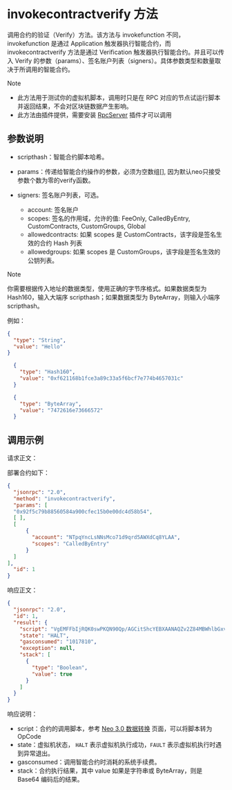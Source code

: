# invokecontractverify 方法

调用合约的验证（Verify）方法。该方法与 invokefunction 不同， invokefunction 是通过 Application 触发器执行智能合约，而 invokecontractverify 方法是通过 Verification 触发器执行智能合约。并且可以传入 Verify 的参数（params）、签名账户列表（signers）。具体参数类型和数量取决于所调用的智能合约。

> [!Note]
>
> - 此方法用于测试你的虚拟机脚本，调用时只是在 RPC 对应的节点试运行脚本并返回结果，不会对区块链数据产生影响。
> - 此方法由插件提供，需要安装 [RpcServer](https://github.com/neo-project/neo-modules/releases) 插件才可以调用

## 参数说明

- scripthash：智能合约脚本哈希。

- params：传递给智能合约操作的参数，必须为空数组[], 因为默认neo只接受参数个数为零的verify函数。

- signers: 签名账户列表，可选。
  * account: 签名账户
  * scopes: 签名的作用域，允许的值: FeeOnly, CalledByEntry, CustomContracts, CustomGroups, Global
  * allowedcontracts: 如果 scopes 是 CustomContracts，该字段是签名生效的合约 Hash 列表
  * allowedgroups: 如果 scopes 是 CustomGroups，该字段是签名生效的公钥列表。

> [!Note]
>
> 你需要根据传入地址的数据类型，使用正确的字节序格式。如果数据类型为 Hash160，输入大端序 scripthash；如果数据类型为 ByteArray，则输入小端序 scripthash。

例如：

  ```json
  {
    "type": "String",
    "value": "Hello"
  }
```

```json
  {
    "type": "Hash160",
    "value": "0xf621168b1fce3a89c33a5f6bcf7e774b4657031c"
  }
```

```json
  {
    "type": "ByteArray",
    "value": "7472616e73666572"
  }
```

## 调用示例

请求正文：

部署合约如下：


```json
{
  "jsonrpc": "2.0",
  "method": "invokecontractverify",
  "params": [ 
  "0x92f5c79b88560584a900cfec15b0e00dc4d58b54", 
  [ ],
  [
      {
        "account": "NTpqYncLsNNsMco71d9qrd5AWXdCq8YLAA",
        "scopes": "CalledByEntry"
      }
  ]
],
  "id": 1
}

```

响应正文：

```json
{
  "jsonrpc": "2.0",
  "id": 1,
  "result": {
    "script": "VgEMFFbIjRQK0swPKQN90Qp/AGCitShcYEBXAANAQZv2Z84MBWhlbGxvDAV3b3JsZFNB5j8YhEBXAQAMFFbIjRQK0swPKQN90Qp/AGCitShcQfgn7IxwaEA=",
    "state": "HALT",
    "gasconsumed": "1017810",
    "exception": null,
    "stack": [
      {
        "type": "Boolean",
        "value": true
      }
    ]
  }
}
```

响应说明：

- script：合约的调用脚本，参考 [Neo 3.0 数据转换](https://neo.org/converter) 页面，可以将脚本转为 OpCode 
- state：虚拟机状态， `HALT` 表示虚拟机执行成功，`FAULT` 表示虚拟机执行时遇到异常退出。
- gasconsumed：调用智能合约时消耗的系统手续费。
- stack：合约执行结果，其中 value 如果是字符串或 ByteArray，则是 Base64 编码后的结果。
